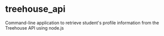 # treehouse_api
Command-line application to retrieve student's profile information from the Treehouse API using node.js
